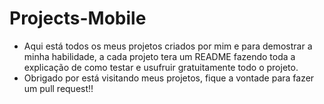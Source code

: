 # Projects-Mobile

* Aqui está todos os meus projetos criados por mim e para demostrar a minha habilidade, a cada projeto tera um README fazendo toda a explicação de como testar e usufruir gratuitamente todo o projeto.<br>
* Obrigado por está visitando meus projetos, fique a vontade para fazer um pull request!!
